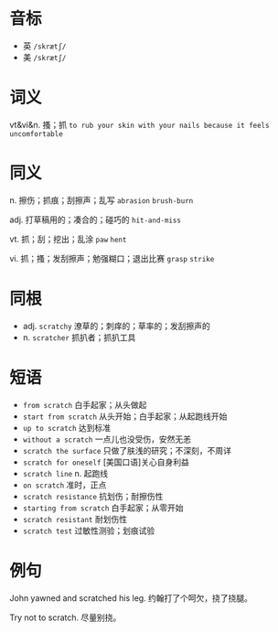# 音标

- 英 `/skrætʃ/`
- 美 `/skrætʃ/`

# 词义

vt&vi&n. 搔；抓
`to rub your skin with your nails because it feels uncomfortable`

# 同义

n. 擦伤；抓痕；刮擦声；乱写
`abrasion` `brush-burn`

adj. 打草稿用的；凑合的；碰巧的
`hit-and-miss`

vt. 抓；刮；挖出；乱涂
`paw` `hent`

vi. 抓；搔；发刮擦声；勉强糊口；退出比赛
`grasp` `strike`

# 同根

- adj. `scratchy` 潦草的；刺痒的；草率的；发刮擦声的
- n. `scratcher` 抓扒者；抓扒工具

# 短语

- `from scratch` 白手起家；从头做起
- `start from scratch` 从头开始；白手起家；从起跑线开始
- `up to scratch` 达到标准
- `without a scratch` 一点儿也没受伤，安然无恙
- `scratch the surface` 只做了肤浅的研究；不深刻，不周详
- `scratch for oneself` [美国口语]关心自身利益
- `scratch line` n. 起跑线
- `on scratch` 准时，正点
- `scratch resistance` 抗划伤；耐擦伤性
- `starting from scratch` 白手起家；从零开始
- `scratch resistant` 耐划伤性
- `scratch test` 过敏性测验；划痕试验

# 例句

John yawned and scratched his leg.
约翰打了个呵欠，挠了挠腿。

Try not to scratch.
尽量别挠。


